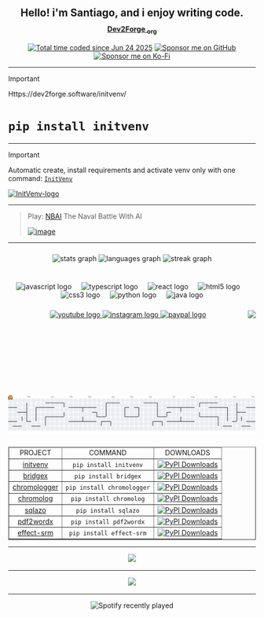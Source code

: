 <h2 align="center">Hello! i'm Santiago, and i enjoy writing code. <sub><small><a href="https://www.dev2forge.software/">Dev2Forge <sub>org</sub></a></small></sub></h2>

<div align="center">
  <a href="https://wakatime.com/@af6e3d3d-e2b5-480d-a492-1fbd9614f9c5"><img src="https://wakatime.com/badge/user/af6e3d3d-e2b5-480d-a492-1fbd9614f9c5.svg?style=for-the-badge" alt="Total time coded since Jun 24 2025" /></a>
  <a href="https://github.com/sponsors/tutosrive" target="_blank">
  <img src="https://img.shields.io/badge/Sponsor-%F0%9F%92%B2%20tutosrive-blue?style=for-the-badge&logo=github" alt="Sponsor me on GitHub">
</a>
  <a href="https://ko-fi.com/D1D61GNZR1" target="_blank">
  <img src="https://ko-fi.com/img/githubbutton_sm.svg" alt="Sponsor me on Ko-Fi">
</a>
</div>

---

> [!IMPORTANT]
> Https://dev2forge.software/initvenv/
> # `pip install initvenv`

---

> [!IMPORTANT]
> Automatic create, install requirements and activate venv only with one command: [`InitVenv`](https://github.com/Dev2Forge/Init-Venv)
>
> <a href="https://github.com/Dev2Forge/Init-Venv"><img width="92" height="92" alt="InitVenv-logo" src="https://github.com/user-attachments/assets/ba2d58d0-75bc-4d7d-9a13-9969d7de3993" /></a>

---

> Play: [NBAI](https://tutosrive.github.io/nb_ai) The Naval Battle With AI
> 
> <a href="https://tutosrive.github.io/nb_ai"><img width="500" height="250" alt="image" src="https://github.com/user-attachments/assets/bd290a7d-f218-4334-a344-9ab951dce374" /></a>

---

###

<div align="center">
  <img src="https://github-readme-stats.vercel.app/api?username=tutosrive&hide_title=false&hide_rank=false&show_icons=true&include_all_commits=true&count_private=true&disable_animations=false&theme=dracula&locale=en&hide_border=false" height="150" alt="stats graph"  />
  <img src="https://github-readme-stats.vercel.app/api/top-langs?username=tutosrive&locale=en&hide_title=false&layout=compact&card_width=320&langs_count=9&theme=dracula&hide_border=false" height="150" alt="languages graph"  />
  <img src="https://streak-stats.demolab.com?user=tutosrive&locale=en&mode=daily&theme=dracula&hide_border=false&border_radius=5" height="150" alt="streak graph"  />
</div>

###

<br clear="both">

<div id="dev-icons" align="center">
  <img id="icon-js" src="https://cdn.jsdelivr.net/gh/devicons/devicon/icons/javascript/javascript-original.svg" height="30" alt="javascript logo"  />
  <img width="12" />
  <img id="icon-ts" src="https://cdn.jsdelivr.net/gh/devicons/devicon/icons/typescript/typescript-original.svg" height="30" alt="typescript logo"  />
  <img width="12" />
  <img id="icon-react" src="https://cdn.jsdelivr.net/gh/devicons/devicon/icons/react/react-original.svg" height="30" alt="react logo"  />
  <img width="12" />
  <img id="icon-html5" src="https://cdn.jsdelivr.net/gh/devicons/devicon/icons/html5/html5-original.svg" height="30" alt="html5 logo"  />
  <img width="12" />
  <img id="icon-css3" src="https://cdn.jsdelivr.net/gh/devicons/devicon/icons/css3/css3-original.svg" height="30" alt="css3 logo"  />
  <img width="12" />
  <img id="icon-python" src="https://cdn.jsdelivr.net/gh/devicons/devicon/icons/python/python-original.svg" height="30" alt="python logo"  />
  <img width="12" />
  <img id="icon-java" src="https://cdn.jsdelivr.net/gh/devicons/devicon/icons/java/java-original.svg" height="30" alt="java logo"  />
</div>

###

<img id="gif-right" align="right" height="150" src="https://media0.giphy.com/media/v1.Y2lkPTc5MGI3NjExM252bHg3c2FwMW42bnJsZDZpcHg2OHMybDJsZm8weHgweHNnMTh4cyZlcD12MV9pbnRlcm5hbF9naWZfYnlfaWQmY3Q9Zw/H03PuVdwREB21ANkLX/giphy.gif"  />

###

<div id="social-links" align="center">
  <a id="yt-link" href="https://www.youtube.com/@tutosrive" target="_blank">
    <img id="yt-img" src="https://img.shields.io/static/v1?message=Youtube&logo=youtube&label=&color=FF0000&logoColor=white&labelColor=&style=for-the-badge" height="35" alt="youtube logo"  />
  </a>
  <a id="ig-link" href="https://www.instagram.com/tutosrive/" target="_blank">
    <img id="ig-img" src="https://img.shields.io/static/v1?message=Instagram&logo=instagram&label=&color=E4405F&logoColor=white&labelColor=&style=for-the-badge" height="35" alt="instagram logo"  />
  </a>
  <a id="paypal-link" href="https://paypal.me/Santiago828572" target="_blank">
    <img id="paypal-img" src="https://img.shields.io/static/v1?message=PayPal&logo=paypal&label=&color=00457C&logoColor=white&labelColor=&style=for-the-badge" height="35" alt="paypal logo"  />
  </a>
</div>

###

<br clear="both" />

###

<picture id="pacman-graph">
  <source media="(prefers-color-scheme: dark)" srcset="https://raw.githubusercontent.com/tutosrive/tutosrive/output/pacman-contribution-graph-dark.svg">
  <source media="(prefers-color-scheme: light)" srcset="https://raw.githubusercontent.com/tutosrive/tutosrive/output/pacman-contribution-graph.svg">
  <img id="pacman-img" alt="pacman contribution graph" src="https://raw.githubusercontent.com/tutosrive/tutosrive/output/pacman-contribution-graph.svg">
</picture>

###

<div align="center">
  <table id="table-projects" style="width: 100%; text-align:center;" border>
    <thead width="100vw">
      <td>PROJECT</td>
      <td>COMMAND</td>
      <td>DOWNLOADS</td>
    </thead>
    <tbody>
<!-- initvenv -->
      <tr id="initvenv-row">
        <td><a href="https://github.com/Dev2Forge/initvenv">initvenv</a></td>
        <td><code>pip install initvenv</code></td>
        <td><a href="https://pepy.tech/project/initvenv"><img src="https://static.pepy.tech/badge/initvenv" alt="PyPI Downloads"></a></td>
      </tr>
      <!-- bridgex -->
      <tr id="bridgex-row">
        <td><a href="https://github.com/Dev2Forge/bridgex">bridgex</a></td>
        <td><code>pip install bridgex</code></td>
        <td><a href="https://pepy.tech/project/bridgex"><img src="https://static.pepy.tech/badge/bridgex" alt="PyPI Downloads"></a></td>
      </tr>
      <!-- chromologger -->
      <tr id="chromologger-row">
        <td><a href="https://github.com/Dev2Forge/chromologger">chromologger</a></td>
        <td><code>pip install chromologger</code></td>
        <td><a href="https://pepy.tech/project/chromologger"><img src="https://static.pepy.tech/badge/chromologger" alt="PyPI Downloads"></a></td>
      </tr>
      <!-- chromolog -->
      <tr id="chromolog-row">
        <td><a href="https://github.com/Dev2Forge/chromolog">chromolog</a></td>
        <td><code>pip install chromolog</code></td>
        <td><a href="https://pepy.tech/project/chromolog"><img src="https://static.pepy.tech/badge/chromolog" alt="PyPI Downloads"></a></td>
      </tr>
      <!-- sqlazo -->
      <tr id="sqlazo-row">
        <td><a href="https://github.com/Dev2Forge/sqlazo">sqlazo</a></td>
        <td><code>pip install sqlazo</code></td>
        <td><a href="https://pepy.tech/project/sqlazo"><img src="https://static.pepy.tech/badge/sqlazo" alt="PyPI Downloads"></a></td>
      </tr>
      <!-- pdf2wordx -->
      <tr id="pdf2wordx-row">
        <td><a href="https://github.com/Dev2Forge/pdf2wordx">pdf2wordx</a></td>
        <td><code>pip install pdf2wordx</code></td>
        <td><a href="https://pepy.tech/project/pdf2wordx"><img src="https://static.pepy.tech/badge/pdf2wordx" alt="PyPI Downloads"></a></td>
      </tr>
      <!-- effect-srm -->
      <tr id="effect-srm-row">
        <td><a href="https://github.com/Dev2Forge/e-srm">effect-srm</a></td>
        <td><code>pip install effect-srm</code></td>
        <td><a href="https://pepy.tech/project/effect-srm"><img src="https://static.pepy.tech/badge/effect-srm" alt="PyPI Downloads"></a></td>
      </tr>
    </tbody>
  </table>
</div>

---

<div align="center">
  <img src="https://github-profile-trophy.vercel.app/?username=tutosrive&theme=radical&no-frame=false&no-bg=false&margin-w=4"/>
</div>

---

<div align="center">
  <img src="https://quotes-github-readme.vercel.app/api?type=horizontal"/>
</div>

---

<div id="spotify-recently-played" align="center">
  <img src="https://spotify-recently-played-readme.vercel.app/api?user=31c32nlbglod6atf7gir36mguitm" alt="Spotify recently played" />
</div>
